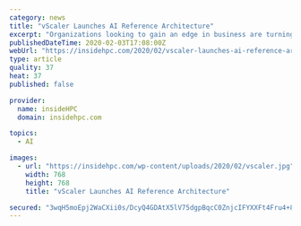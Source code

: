 ```yaml
---
category: news
title: "vScaler Launches AI Reference Architecture"
excerpt: "Organizations looking to gain an edge in business are turning to AI development to build their next generation of products and services. For a scalable and cost-effective alternative to legacy AI solutions, look to vScaler to start your AI cloud journey today."
publishedDateTime: 2020-02-03T17:08:00Z
webUrl: "https://insidehpc.com/2020/02/vscaler-launches-ai-reference-architecture/"
type: article
quality: 37
heat: 37
published: false

provider:
  name: insideHPC
  domain: insidehpc.com

topics:
  - AI

images:
  - url: "https://insidehpc.com/wp-content/uploads/2020/02/vscaler.jpg"
    width: 768
    height: 768
    title: "vScaler Launches AI Reference Architecture"

secured: "3wqH5moEpj2WaCXii0s/DcyQ4GDAtX5lV75dgpBqcC0ZnjcIFYXXFt4Fru4+8koI5TrcZS+UdI0L05PfuwgpyCSMZZ4M7sJmYjo/g483RLPxvn2VBHBLfHD06CwykBj3QnJvRxo0TtrBp6nLbfl7So+wgx578lpDx4t0xl5EXzZZ9+1UeKE4MbWLaXrvZtsemkMihgnZb9iKEOiTofY+GXuH2TyVTqlQKYecESzVSttyymKz04NGYiqRIuHyZMVsAPhnd03WG6h4kP2Vw3De0YCd/5nPrR1y8+RZyf9qDDKPiE4TqWMaKQ3WGMN1+W/c;1m6xzUUhISNIDikRDianMw=="
---
```


